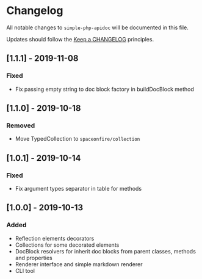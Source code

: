 # Changelog

All notable changes to `simple-php-apidoc` will be documented in this file.

Updates should follow the [Keep a CHANGELOG](http://keepachangelog.com/) principles.

<!--
## [X.Y.Z] - YYYY-MM-DD
### Added
- Nothing

### Deprecated
- Nothing

### Fixed
- Nothing

### Removed
- Nothing

### Security
- Nothing
-->

## [1.1.1] - 2019-11-08
### Fixed
- Fix passing empty string to doc block factory in buildDocBlock method

## [1.1.0] - 2019-10-18
### Removed
- Move TypedCollection to `spaceonfire/collection`

## [1.0.1] - 2019-10-14
### Fixed
- Fix argument types separator in table for methods

## [1.0.0] - 2019-10-13
### Added
- Reflection elements decorators
- Collections for some decorated elements
- DocBlock resolvers for inherit doc blocks from parent classes, methods and properties
- Renderer interface and simple markdown renderer
- CLI tool
